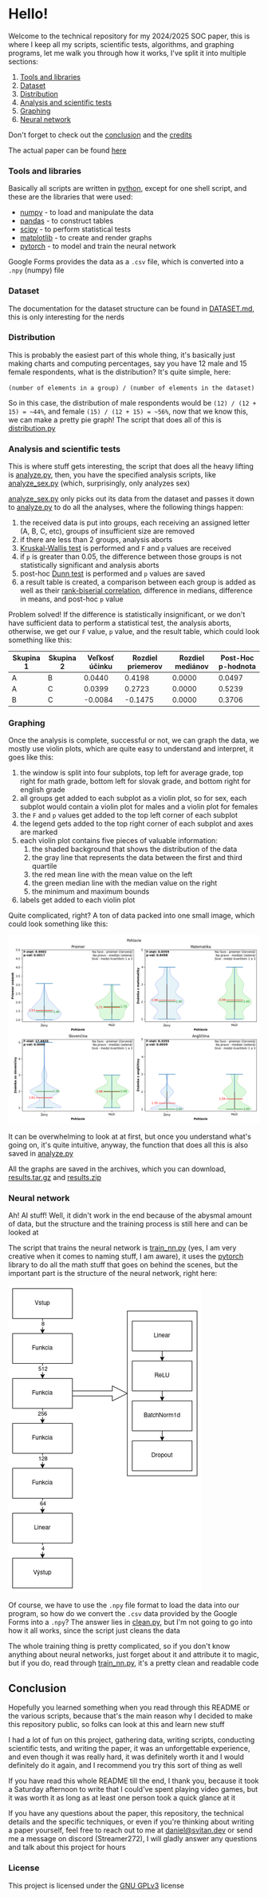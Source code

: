 # Hello!

Welcome to the technical repository for my 2024/2025 SOC paper,
this is where I keep all my scripts, scientific tests, algorithms, and graphing programs,
let me walk you through how it works, I've split it into multiple sections:

1. [Tools and libraries](#tools-and-libraries)
2. [Dataset](#dataset)
3. [Distribution](#distribution)
4. [Analysis and scientific tests](#analysis-and-scientific-tests)
5. [Graphing](#graphing)
6. [Neural network](#neural-network)

Don't forget to check out the [conclusion](#conclusion) and the [credits](CREDITS.md)

The actual paper can be found [here](Daniel%20Svitan%20SOC%202025.pdf)

### Tools and libraries

Basically all scripts are written in [python](https://www.python.org/), except for one shell script, and these are the
libraries that were used: 

- [numpy](https://numpy.org/) - to load and manipulate the data
- [pandas](https://pandas.pydata.org/) - to construct tables
- [scipy](https://scipy.org/) - to perform statistical tests
- [matplotlib](https://matplotlib.org/) - to create and render graphs
- [pytorch](https://pytorch.org/) - to model and train the neural network

Google Forms provides the data as a `.csv` file, which is converted into a `.npy` (numpy) file

### Dataset

The documentation for the dataset structure can be found in [DATASET.md](DATASET.md),
this is only interesting for the nerds

### Distribution

This is probably the easiest part of this whole thing, it's basically just making charts and computing percentages,
say you have 12 male and 15 female respondents, what is the distribution? It's quite simple, here:

`(number of elements in a group) / (number of elements in the dataset)`

So in this case, the distribution of male respondents would be `(12) / (12 + 15) = ~44%`, and female `(15) / (12 + 15) = ~56%`,
now that we know this, we can make a pretty pie graph! The script that does all of this is [distribution.py](distribution.py)

### Analysis and scientific tests

This is where stuff gets interesting, the script that does all the heavy lifting is [analyze.py](analyze.py),
then, you have the specified analysis scripts, like [analyze_sex.py](analyze_sex.py)
(which, surprisingly, only analyzes sex)

[analyze_sex.py](analyze_sex.py) only picks out its data from the dataset and passes it down to [analyze.py](analyze.py) to do all the analyses, where the following things happen:

1. the received data is put into groups, each receiving an assigned letter (A, B, C, etc), groups of insufficient size are removed
2. if there are less than 2 groups, analysis aborts
3. [Kruskal-Wallis test](https://en.wikipedia.org/wiki/Kruskal%E2%80%93Wallis_test) is performed and `F` and `p` values are received
4. if `p` is greater than 0.05, the difference between those groups is not statistically significant and analysis aborts
5. post-hoc [Dunn test](https://www.statology.org/dunns-test/) is performed and `p` values are saved
6. a result table is created, a comparison between each group is added as well as their [rank-biserial correlation](https://www.statisticshowto.com/rank-biserial-correlation/), difference in medians, difference in means, and post-hoc `p` value

Problem solved!
If the difference is statistically insignificant,
or we don't have sufficient data to perform a statistical test, the analysis aborts,
otherwise, we get our `F` value, `p` value, and the result table, which could look something like this:

| Skupina 1 | Skupina 2 | Veľkosť účinku | Rozdiel priemerov | Rozdiel mediánov | Post-Hoc p-hodnota |
|-----------|-----------|----------------|-------------------|------------------|--------------------|
| A         | B         | 0.0440         | 0.4198            | 0.0000           | 0.0497             |
| A         | C         | 0.0399         | 0.2723            | 0.0000           | 0.5239             |
| B         | C         | -0.0084        | -0.1475           | 0.0000           | 0.3706             |

### Graphing

Once the analysis is complete, successful or not, we can graph the data, we mostly use violin plots,
which are quite easy to understand and interpret, it goes like this:

1. the window is split into four subplots, top left for average grade, top right for math grade, bottom left for slovak grade, and bottom right for english grade
2. all groups get added to each subplot as a violin plot, so for sex, each subplot would contain a violin plot for males and a violin plot for females
3. the `F` and `p` values get added to the top left corner of each subplot
4. the legend gets added to the top right corner of each subplot and axes are marked
5. each violin plot contains five pieces of valuable information:
   1. the shaded background that shows the distribution of the data
   2. the gray line that represents the data between the first and third quartile
   3. the red mean line with the mean value on the left
   4. the green median line with the median value on the right
   5. the minimum and maximum bounds
6. labels get added to each violin plot

Quite complicated, right? A ton of data packed into one small image, which could look something like this:

![example graph](example-graph.png)

It can be overwhelming to look at at first, but once you understand what's going on, it's quite intuitive, anyway,
the function that does all this is also saved in [analyze.py](analyze.py)

All the graphs are saved in the archives, which you can download, [results.tar.gz](results.tar.gz) and [results.zip](results.zip)

### Neural network

Ah!
AI stuff!
Well, it didn't work in the end because of the abysmal amount of data, but the structure and
the training process is still here and can be looked at

The script that trains the neural network is [train_nn.py](train_nn.py) (yes, I am very creative when it comes to
naming stuff, I am aware), it uses the [pytorch](https://pytorch.org/) library to do all the math stuff that goes on
behind the scenes, but the important part is the structure of the neural network, right here:

![structure of a neural network](structure.png)

Of course, we have to use the `.npy` file format to load the data into our program, so how do we convert the `.csv`
data provided by the Google Forms into a `.npy`?
The answer lies in [clean.py](clean.py), but I'm not going to go
into how it all works, since the script just cleans the data

The whole training thing is pretty complicated, so if you don't know anything about neural networks, just forget about
it and attribute it to magic, but if you do, read through [train_nn.py](train_nn.py),
it's a pretty clean and readable code

## Conclusion

Hopefully you learned something when you read through this README or the various scripts, because that's the main
reason why I decided to make this repository public, so folks can look at this and learn new stuff

I had a lot of fun on this project, gathering data, writing scripts, conducting scientific tests, and writing the paper,
it was an unforgettable experience, and even though it was really hard, it was definitely worth it and I would
definitely do it again, and I recommend you try this sort of thing as well

If you have read this whole README till the end, I thank you, because it took a Saturday afternoon to write that I
could've spent playing video games, but it was worth it as long as at least one person took a quick glance at it

If you have any questions about the paper, this repository, the technical details and the specific techniques, or even
if you're thinking about writing a paper yourself, feel free to reach out to me at
[daniel@svitan.dev](mailto:daniel@svitan.dev) or send me a message on discord (Streamer272), I will gladly answer
any questions and talk about this project for hours

### License

This project is licensed under the [GNU GPLv3](LICENSE) license
